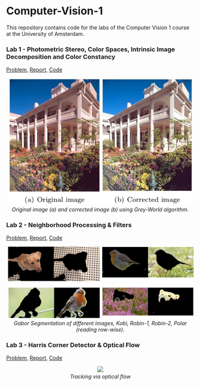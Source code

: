 # Computer-Vision-1

This repository contains code for the labs of the Computer Vision 1 course at the University of Amsterdam.

### Lab 1 - Photometric Stereo, Color Spaces, Intrinsic Image Decomposition and Color Constancy

[Problem](lab1/Lab01_Instruction.pdf), [Report](lab1/photometric-stereo-color.pdf), [Code](lab1/)

<p align="center">
  <img src="fig/fig1.png" width="500" /><br />
  <i>Original image (a) and corrected image (b) using Grey-World algorithm.</i>
  <br />
 </p>
 
 ### Lab 2 - Neighborhood Processing & Filters
 
 [Problem](lab2/Lab02_Instruction.pdf), [Report](lab2/11593040_11576200.pdf), [Code](lab2/)
 
 <p align="center">
  <img src="fig/fig2.png" width="500" /><br />
  <i>Gabor Segmentation of different images, Kobi, Robin-1, Robin-2, Polar (reading row-wise). </i>
  <br />
 </p>
 
 ### Lab 3 - Harris Corner Detector & Optical Flow 
 [Problem](lab3/Lab03_Instruction.pdf), [Report](lab3/harris-corner-detector.pdf), [Code](lab3/)
 
 <p align="center">
  <img src="fig/person_toy.gif" width="350" /><br />
  <i>Tracking via optical flow </i>
</p>
